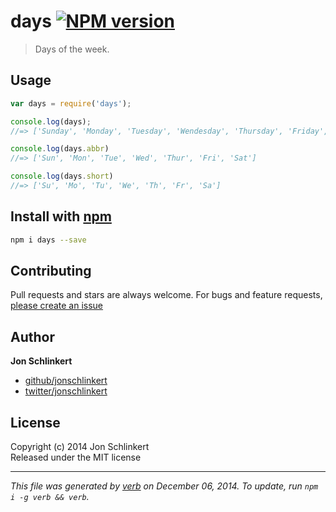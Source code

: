 # days [![NPM version](https://badge.fury.io/js/days.svg)](http://badge.fury.io/js/days)

> Days of the week.

## Usage

```js
var days = require('days');

console.log(days);
//=> ['Sunday', 'Monday', 'Tuesday', 'Wendesday', 'Thursday', 'Friday', 'Saturday']

console.log(days.abbr)
//=> ['Sun', 'Mon', 'Tue', 'Wed', 'Thur', 'Fri', 'Sat']

console.log(days.short)
//=> ['Su', 'Mo', 'Tu', 'We', 'Th', 'Fr', 'Sa']
```

## Install with [npm](npmjs.org)

```bash
npm i days --save
```

## Contributing
Pull requests and stars are always welcome. For bugs and feature requests, [please create an issue](https://github.com/jonschlinkert/days/issues)

## Author

**Jon Schlinkert**
 
+ [github/jonschlinkert](https://github.com/jonschlinkert)
+ [twitter/jonschlinkert](http://twitter.com/jonschlinkert) 

## License
Copyright (c) 2014 Jon Schlinkert  
Released under the MIT license

***

_This file was generated by [verb](https://github.com/assemble/verb) on December 06, 2014. To update, run `npm i -g verb && verb`._